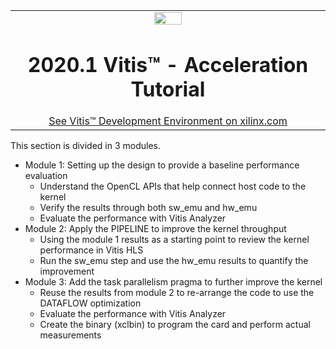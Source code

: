 <table width="100%">
 <tr width="100%">
    <td align="center"><img src="https://www.xilinx.com/content/dam/xilinx/imgs/press/media-kits/corporate/xilinx-logo.png" width="30%"/><h1>2020.1 Vitis™ - Acceleration Tutorial</h1>
    <a href="https://www.xilinx.com/products/design-tools/vitis.html">See Vitis™ Development Environment on xilinx.com</a>
    </td>
 </tr>
</table>

This section is divided in 3 modules.
* Module 1: Setting up the design to provide a baseline performance evaluation
  + Understand the OpenCL APIs that help connect host code to the kernel
  + Verify the results through both sw_emu and hw_emu
  + Evaluate the performance with Vitis Analyzer
* Module 2: Apply the PIPELINE to improve the kernel throughput
  + Using the module 1 results as a starting point to review the kernel performance in Vitis HLS
  + Run the sw_emu step and use the hw_emu results to quantify the improvement 
* Module 3: Add the task parallelism pragma to further improve the kernel
  + Reuse the results from module 2 to re-arrange the code to use the DATAFLOW optimization
  + Evaluate the performance with Vitis Analyzer
  + Create the binary (xclbin) to program the card and perform actual measurements
